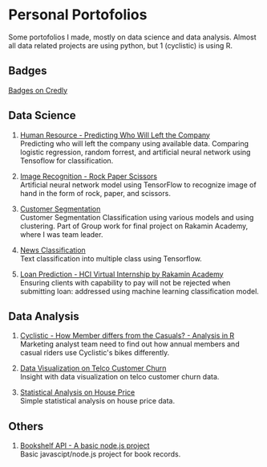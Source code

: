 # Personal Portofolios

Some portofolios I made, mostly on data science and data analysis. Almost all data related projects are using python, but 1 (cyclistic) is using R. 

## Badges
[Badges on Credly](https://www.credly.com/users/alfia-n-rakhmatika)

## Data Science
1. [Human Resource - Predicting Who Will Left the Company](https://github.com/alfianurul/ML_HR-Attrition)<br>
   Predicting who will left the company using available data. Comparing logistic regression, random forrest, and artificial neural network using Tensoflow for classification.
   
2. [Image Recognition - Rock Paper Scissors](https://github.com/alfianurul/ML_Rock-Paper-Scissor)<br>
   Artificial neural network model using TensorFlow to recognize image of hand in the form of rock, paper, and scissors.
   
3. [Customer Segmentation](https://colab.research.google.com/drive/1HuXbsEgDVLccztLqs9GprxR_3p4eZMMY)<br>
   Customer Segmentation Classification using various models and using clustering. Part of Group work for final project on Rakamin Academy, where I was team leader.

4. [News Classification](https://github.com/alfianurul/ML_News-Predictions)<br>
   Text classification into multiple class using Tensorflow.
   
5. [Loan Prediction - HCI Virtual Internship by Rakamin Academy](https://github.com/alfianurul/ML_HCI-Loan)<br>
   Ensuring clients with capability to pay will not be rejected when submitting loan: addressed using machine learning classification model.
   

## Data Analysis
1. [Cyclistic - How Member differs from the Casuals? - Analysis in R](https://www.kaggle.com/code/anrakhma/cyclistic-in-r/notebook)<br>
   Marketing analyst team need to find out how annual members and casual riders use Cyclistic's bikes differently.
   
2. [Data Visualization on Telco Customer Churn](https://www.kaggle.com/anrakhma/data-visualization-on-telco-customer-churn)<br>
   Insight with data visualization on telco customer churn data.

3. [Statistical Analysis on House Price](https://www.kaggle.com/anrakhma/simple-statistical-analysis)<br>
   Simple statistical analysis on house price data.


## Others
1. [Bookshelf API - A basic node.js project](https://github.com/alfianurul/JS_Bookshelf-API)<br>
   Basic javascipt/node.js project for book records.
